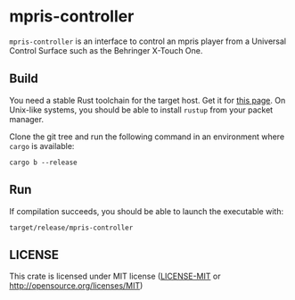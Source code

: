 # mpris-controller

`mpris-controller` is an interface to control an mpris player from a
Universal Control Surface such as the Behringer X-Touch One.

## Build

You need a stable Rust toolchain for the target host. Get it for [this page](https://www.rust-lang.org/fr/tools/install).
On Unix-like systems, you should be able to install `rustup` from your packet
manager.

Clone the git tree and run the following command in an environment where
`cargo` is available:

```
cargo b --release
```

## Run

If compilation succeeds, you should be able to launch the executable with:

```
target/release/mpris-controller
```

## LICENSE

This crate is licensed under MIT license ([LICENSE-MIT](LICENSE-MIT) or
http://opensource.org/licenses/MIT)
